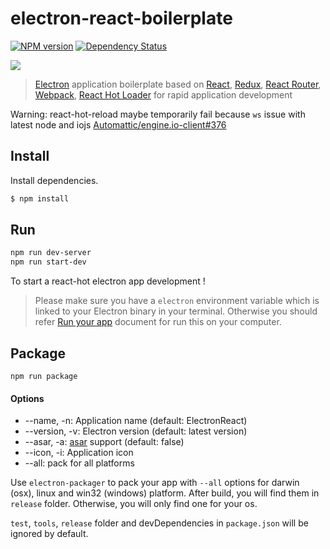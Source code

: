 # electron-react-boilerplate

[![NPM version][npm-image]][npm-url]
[![Dependency Status][david_img]][david_site]

![](./erb-logo.png)

> [Electron](http://electron.atom.io/) application boilerplate based on [React](https://facebook.github.io/react/),
[Redux](https://github.com/gaearon/redux),
[React Router](http://rackt.github.io/react-router/),
[Webpack](http://webpack.github.io/docs/),
[React Hot Loader](http://gaearon.github.io/react-hot-loader/) for rapid application development

Warning: react-hot-reload maybe temporarily fail because `ws` issue with latest node and iojs   [Automattic/engine.io-client#376](https://github.com/Automattic/engine.io-client/issues/376)

## Install

Install dependencies.

```bash
$ npm install
```

## Run

```bash
npm run dev-server
npm run start-dev
```

To start a react-hot electron app development !

> Please make sure you have a `electron` environment variable which is linked to your Electron binary in your terminal. Otherwise you should refer [Run your app](https://github.com/atom/electron/blob/master/docs/tutorial/quick-start.md#run-your-app) document for run this on your computer.

## Package

```
npm run package
```

#### Options

- --name, -n: Application name (default: ElectronReact)
- --version, -v: Electron version (default: latest version)
- --asar, -a: [asar](https://github.com/atom/asar) support (default: false)
- --icon, -i: Application icon
- --all: pack for all platforms

Use `electron-packager` to pack your app with `--all` options for darwin (osx), linux and win32 (windows) platform. After build, you will find them in `release` folder. Otherwise, you will only find one for your os.

`test`, `tools`, `release` folder and devDependencies in `package.json` will be ignored by default.



[npm-image]: https://img.shields.io/npm/v/electron-react-boilerplate.svg?style=flat-square
[npm-url]: https://npmjs.org/package/electron-react-boilerplate
[david_img]: https://img.shields.io/david/chentsulin/electron-react-boilerplate.svg
[david_site]: https://david-dm.org/chentsulin/electron-react-boilerplate
